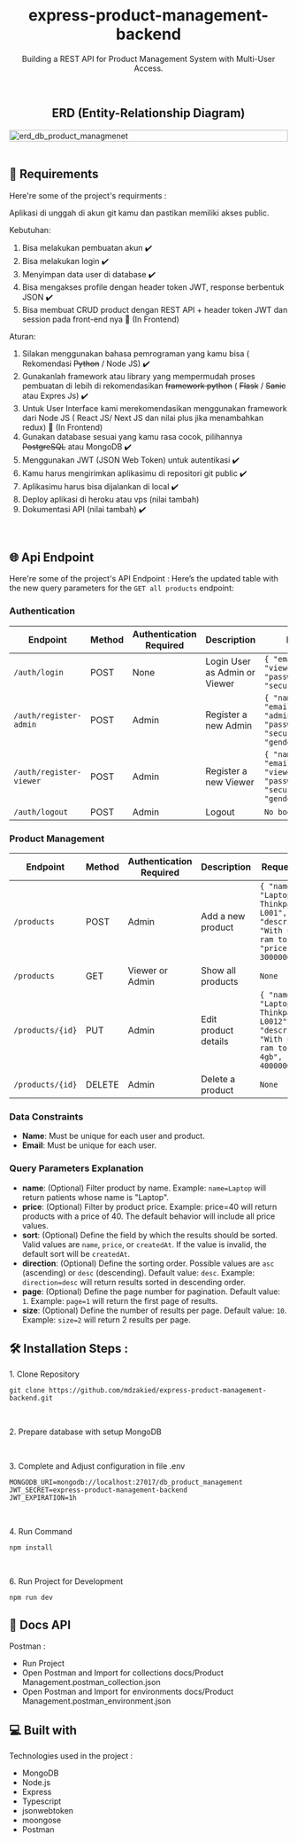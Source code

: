 <h1 align="center" id="title">express-product-management-backend</h1>

<p align="center" id="description">Building a REST API for Product Management System with Multi-User Access.</p>

<br>
<h2 align="center">ERD (Entity-Relationship Diagram)</h2>
<div style="display: flex; justify-content: center;">
<img width="100%" alt="erd_db_product_managmenet" src="https://github.com/user-attachments/assets/b952c2b3-2eaa-44cc-8ea5-3667129e7baf">
</div>

<br>
<h2>🚀 Requirements</h2>

Here're some of the project's requirments :

Aplikasi di unggah di akun git kamu dan pastikan memiliki akses public.

Kebutuhan:
  1. Bisa melakukan pembuatan akun ✔️
  2. Bisa melakukan login ✔️
  3. Menyimpan data user di database ✔️
  4. Bisa mengakses profile dengan header token JWT, response berbentuk JSON ✔️
  5. Bisa membuat CRUD product dengan REST API + header token JWT dan session pada front-end nya 📍 (In Frontend)

Aturan:
  1. Silakan menggunakan bahasa pemrograman yang kamu bisa ( Rekomendasi ~~Python~~ / Node JS) ✔️
  2. Gunakanlah framework atau library yang mempermudah proses pembuatan di lebih di rekomendasikan ~~framework python~~ ( ~~Flask~~ / ~~Sanic~~ atau Expres Js) ✔️
  3. Untuk User Interface kami merekomendasikan menggunakan framework dari Node JS ( React JS/ Next JS dan nilai plus jika menambahkan redux) 📍 (In Frontend)
  4. Gunakan database sesuai yang kamu rasa cocok, pilihannya ~~PostgreSQL~~ atau MongoDB ✔️
  5. Menggunakan JWT (JSON Web Token) untuk autentikasi ✔️
  6. Kamu harus mengirimkan aplikasimu di repositori git public ✔️
  7. Aplikasimu harus bisa dijalankan di local ✔️
  8. Deploy aplikasi di heroku atau vps (nilai tambah) 
  9. Dokumentasi API (nilai tambah) ✔️

<br>
<h2>🌐 Api Endpoint</h2>

Here're some of the project's API Endpoint :
Here’s the updated table with the new query parameters for the `GET all products` endpoint:

<h3>Authentication</h3>

| Endpoint                     | Method | Authentication Required | Description                                    | Request Body                                                                                  |
|------------------------------|--------|-------------------------|------------------------------------------------|------------------------------------------------------------------------------------------------|
| `/auth/login`                 | POST   | None                    | Login User as Admin or Viewer                 | `{ "email": "viewer@example.com", "password": "securePassword123" }`                              |
| `/auth/register-admin`        | POST   | Admin                   | Register a new Admin                          | `{ "name": "AdminNew", "email": "adminNew@example.com", "password": "securePassword123", "gender": "Male" }` |
| `/auth/register-viewer`       | POST   | Admin                   | Register a new Viewer                         | `{ "name": "Viewer", "email": "viewer@example.com", "password": "securePassword123", "gender": "Female" }` |
| `/auth/logout`                | POST   | Admin                   | Logout                                        | `No body`                                                                                       |

<h3>Product Management</h3>

| Endpoint                     | Method | Authentication Required | Description                                       | Request Body                                                                                  | Query Parameters           |
|------------------------------|--------|-------------------------|---------------------------------------------------|------------------------------------------------------------------------------------------------|----------------------------|
| `/products`                   | POST   | Admin                   | Add a new product                                | `{ "name": "Laptop Thinkpad L001", "description": "With upgrade ram to 12gb", "price": 3000000 }`  | None                       |
| `/products`                   | GET    | Viewer or Admin          | Show all products                               | `None`                                                                                           | 'name=Laptop&price=40&page=2&size=1&sort=name&direction=asc'  |
| `/products/{id}`             | PUT    | Admin                   | Edit product details                            | `{ "name": "Laptop Thinkpad L0012", "description": "With upgrade ram to 12gb + 4gb", "price": 4000000 }` | None                       |
| `/products/{id}`              | DELETE | Admin                   | Delete a product                                | `None`                                                                                           | None                       |

<h3>Data Constraints</h3>

- **Name**: Must be unique for each user and product.
- **Email**: Must be unique for each user.

<h3>Query Parameters Explanation</h3>

- **name**: (Optional) Filter product by name. Example: `name=Laptop` will return patients whose name is "Laptop".
- **price**: (Optional) Filter by product price. Example: price=40 will return products with a price of 40. The default behavior will include all price values.
- **sort**: (Optional) Define the field by which the results should be sorted. Valid values are `name`, `price`, or `createdAt`. If the value is invalid, the default sort will be `createdAt`.
- **direction**: (Optional) Define the sorting order. Possible values are `asc` (ascending) or `desc` (descending). Default value: `desc`. Example: `direction=desc` will return results sorted in descending order.
- **page**: (Optional) Define the page number for pagination. Default value: `1`. Example: `page=1` will return the first page of results.
- **size**: (Optional) Define the number of results per page. Default value: `10`. Example: `size=2` will return 2 results per page.

  
<h2>🛠️ Installation Steps :</h2>

<p>1. Clone Repository</p>

```
git clone https://github.com/mdzakied/express-product-management-backend.git
```

<br />
<p>2. Prepare database with setup MongoDB </p>

<br />
<p>3. Complete and Adjust configuration in file .env</p>

```
MONGODB_URI=mongodb://localhost:27017/db_product_management
JWT_SECRET=express-product-management-backend
JWT_EXPIRATION=1h
```

<br />
<p>4. Run Command</p>

```
npm install
```

<br />
<p>6. Run Project for Development</p>

```
npm run dev 
```

<h2>📃 Docs API</h2>
  
Postman :
* Run Project
* Open Postman and Import for collections docs/Product Management.postman_collection.json
* Open Postman and Import for environments docs/Product Management.postman_environment.json


<h2>💻 Built with</h2>

Technologies used in the project :

*   MongoDB
*   Node.js
*   Express
*   Typescript
*   jsonwebtoken
*   moongose
*   Postman
